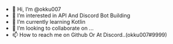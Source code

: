 - 👋 Hi, I’m @okku007
- 👀 I’m interested in API And Discord Bot Building
- 🌱 I’m currently learning Kotlin
- 💞️ I’m looking to collaborate on ...
- 📫 How to reach me on Github Or At Discord..(okku007#9999)

<!---
okku007/okku007 is a ✨ special ✨ repository because its `README.md` (this file) appears on your GitHub profile.
You can click the Preview link to take a look at your changes.
--->

